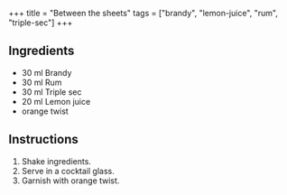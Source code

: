 +++
title = "Between the sheets"
tags = ["brandy", "lemon-juice", "rum", "triple-sec"]
+++

## Ingredients

- 30 ml Brandy
- 30 ml Rum
- 30 ml Triple sec
- 20 ml Lemon juice
- orange twist

## Instructions

1. Shake ingredients.
2. Serve in a cocktail glass.
3. Garnish with orange twist.
